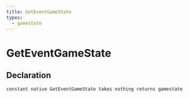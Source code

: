 ```yaml
---
title: GetEventGameState
types:
  - gamestate
---
```


# GetEventGameState

## Declaration

```
constant native GetEventGameState takes nothing returns gamestate
```